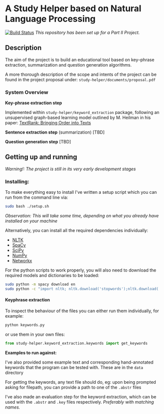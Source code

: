 A Study Helper based on Natural Language Processing 
===
[![Build Status](https://travis-ci.org/luciabura/study-helper.svg?branch=master)](https://travis-ci.org/luciabura/study-helper)
*This repository has been set up for a Part II Project.* 
## Description
The aim of the project is to build an educational tool based on key–phrase extraction, summarization and question generation algorithms.

A more thorough description of the scope and intents of the project can be found 
in the project proposal under: ```study-helper/documents/proposal.pdf```

### System Overview

**Key-phrase extraction step**

Implemented within ``study-helper/keyword_extraction`` package, 
following an unsupervised graph-based learning model outlined by M. Heilman in his paper: [TextRank: Bringing Order into Texts](https://web.eecs.umich.edu/~mihalcea/papers/mihalcea.emnlp04.pdf)

**Sentence extraction step** (summarization)
[TBD]

**Question generation step**
[TBD]

## Getting up and running 

*Warning!: The project is still in its very early development stages*

### Installing:

To make everything easy to install I've written a setup script which you can run
from the command line via: 

```bash
sudo bash ./setup.sh
```

*Observation: This will take some time, depending on what you already have installed on your machine*

Alternatively, you can install all the required dependencies individually: 

* [NLTK]()
* [SpaCy]()
* [SciPy]()
* [NumPy]()
* [Networkx]()

For the python scripts to work properly, you will also need to 
download the required models and dictionaries to be loaded:

```bash
sudo python -m spacy download en
sudo python -c "import nltk; nltk.download('stopwords');nltk.download('punkt');nltk.download('wordnet'); nltk.download('averaged_perceptron_tagger')"
```

#### Keyphrase extraction

To inspect the behaviour of the files you can either run them individually, for example:

```bash
python keywords.py
```

or use them in your own files:

```python
from study-helper.keyword_extraction.keywords import get_keywords
```

**Examples to run against:**

I've also provided some example text and corresponding hand-annotated keywords 
that the program can be tested with. These are in the `data` directory

For getting the keywords, any text file should do, eg: upon being prompted
asking for filepath, you can provide a path to one of the `.abstr` files 

I've also made an evaluation step for the keyword extraction, which can be used 
with the ``.abstr`` and ``.key`` files respectively. *Preferably with matching names.*

